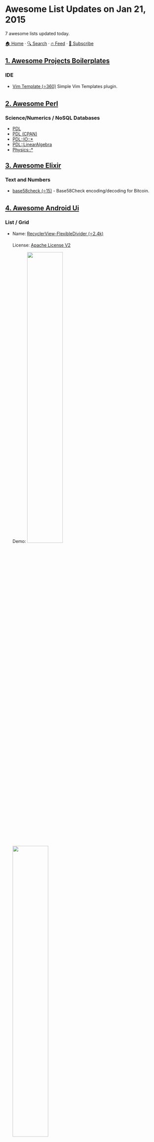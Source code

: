 # Awesome List Updates on Jan 21, 2015

7 awesome lists updated today.

[🏠 Home](/README.md) · [🔍 Search](https://test.trackawesomelist.com/search/) · [🔥 Feed](https://test.trackawesomelist.com/feed.xml) · [📮 Subscribe](https://trackawesomelist.us17.list-manage.com/subscribe?u=d2f0117aa829c83a63ec63c2f&id=36a103854c)



## [1. Awesome Projects Boilerplates](/content/melvin0008/awesome-projects-boilerplates/README.md)

### IDE

*   [Vim Template (⭐360)](https://github.com/aperezdc/vim-template) Simple Vim Templates plugin.

## [2. Awesome Perl](/content/hachiojipm/awesome-perl/README.md)

### Science/Numerics / NoSQL Databases

*   [PDL](http://pdl.perl.org/)
*   [PDL (CPAN)](https://metacpan.org/pod/PDL)
*   [PDL::IO::\*](https://metacpan.org/search?q=PDL%3A%3AIO\&size=20)
*   [PDL::LinearAlgebra](https://metacpan.org/pod/PDL::LinearAlgebra)
*   [Physics::\*](https://metacpan.org/search?q=physics%3A%3A\&size=20)

## [3. Awesome Elixir](/content/h4cc/awesome-elixir/README.md)

### Text and Numbers

*   [base58check (⭐15)](https://github.com/gjaldon/base58check) - Base58Check encoding/decoding for Bitcoin.

## [4. Awesome Android Ui](/content/wasabeef/awesome-android-ui/README.md)

### List / Grid

- Name: [RecyclerView-FlexibleDivider (⭐2.4k)](https://github.com/yqritc/RecyclerView-FlexibleDivider)

  License: [Apache License V2](https://www.apache.org/licenses/LICENSE-2.0)

  Demo: <img src="https://github.com/wasabeef/awesome-android-ui/raw/master/art/RecyclerView-FlexibleDivider.png" width="49%"> <img src="https://github.com/wasabeef/awesome-android-ui/raw/master/art/RecyclerView-FlexibleDivider2.png" width="49%">



## [5. Scalable Css Reading List](/content/davidtheclark/scalable-css-reading-list/README.md)

### Workflow Overviews

*   [How we do CSS at Ghost](http://dev.ghost.org/css-at-ghost), by Paul Davis (11/4/14)

## [6. Awesome Lua](/content/LewisJEllis/awesome-lua/README.md)

### Resources / Command-line Utilities

*   [argparse (⭐205)](https://github.com/mpeterv/argparse) - A feature-rich command line parser inspired by argparse for Python.

## [7. Github Cheat Sheet](/content/tiimgreen/github-cheat-sheet/README.md)

### Emojis / Compare Branches across Forked Repositories

*   `:shipit:`
*   `:sparkles:`
*   `:-1:`
*   `:+1:`
*   `:clap:`

---

- Prev: [Jan 22, 2015](/content/2015/01/22/README.md)
- Next: [Jan 19, 2015](/content/2015/01/19/README.md)